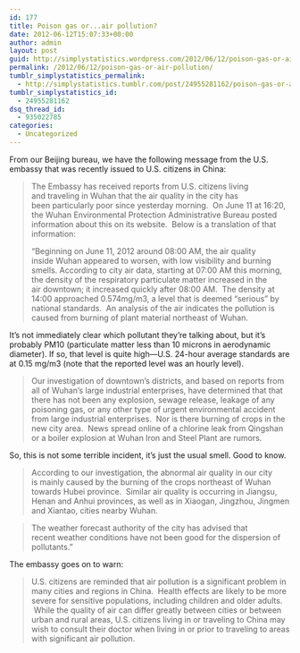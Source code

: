 ```yaml
---
id: 177
title: Poison gas or...air pollution?
date: 2012-06-12T15:07:33+00:00
author: admin
layout: post
guid: http://simplystatistics.wordpress.com/2012/06/12/poison-gas-or-air-pollution
permalink: /2012/06/12/poison-gas-or-air-pollution/
tumblr_simplystatistics_permalink:
  - http://simplystatistics.tumblr.com/post/24955281162/poison-gas-or-air-pollution
tumblr_simplystatistics_id:
  - 24955281162
dsq_thread_id:
  - 935022785
categories:
  - Uncategorized
---
```

From our Beijing bureau, we have the following message from the U.S. embassy that was recently issued to U.S. citizens in China:

> <span>The Embassy has received reports from U.S. citizens living and </span><span>traveling in Wuhan that the air quality in the city has been </span><span>particularly poor since yesterday morning.  On June 11 at 16:20, the </span><span>Wuhan Environmental Protection Administrative Bureau posted information </span><span>about this on its website.  Below is a translation of that information:</span>
> 
> <span>&#8220;Beginning on June 11, 2012 around 08:00 AM, the air quality inside </span><span>Wuhan appeared to worsen, with low visibility and burning smells. </span><span>According to city air data, starting at 07:00 AM this morning, the </span><span>density of the respiratory particulate matter increased in the air </span><span>downtown; it increased quickly after 08:00 AM.  The density at 14:00 </span><span>approached 0.574mg/m3, a level that is deemed &#8220;serious&#8221; by national </span><span>standards.  An analysis of the air indicates the pollution is caused </span><span>from burning of plant material northeast of Wuhan.</span>

<span>It&#8217;s not immediately clear which pollutant they&#8217;re talking about, but it&#8217;s probably PM10 (particulate matter less than 10 microns in aerodynamic diameter). If so, that level is quite high&#8212;U.S. 24-hour average standards are at 0.15&#160;mg/m3 (note that the reported level was an hourly level). </span>

> <span>Our investigation of downtown&#8217;s districts, and based on reports from all </span><span>of Wuhan&#8217;s large industrial enterprises, have determined that that there </span><span>has not been any explosion, sewage release, leakage of any poisoning </span><span>gas, or any other type of urgent environmental accident from large </span><span>industrial enterprises.  Nor is there burning of crops in the new city </span><span>area.  News spread online of a chlorine leak from Qingshan or a boiler </span><span>explosion at Wuhan Iron and Steel Plant are rumors.</span>

<span></span>So, this is not some terrible incident, it&#8217;s just the usual smell. Good to know.

> <span>According to our investigation, the abnormal air quality in our city is </span><span>mainly caused by the burning of the crops northeast of Wuhan towards </span><span>Hubei province.  Similar air quality is occurring in Jiangsu, Henan and </span><span>Anhui provinces, as well as in Xiaogan, Jingzhou, Jingmen and Xiantao, </span><span>cities nearby Wuhan.</span>

> <span></span>The weather forecast authority of the city has advised that recent weather conditions have not been good for the dispersion of pollutants.&#8221;

The embassy goes on to warn:

> U.S. citizens are reminded that air pollution is a significant problem in many cities and regions in China.  Health effects are likely to be more severe for sensitive populations, including children and older adults.  While the quality of air can differ greatly between cities or between urban and rural areas, U.S. citizens living in or traveling to China may wish to consult their doctor when living in or prior to traveling to areas with significant air pollution.